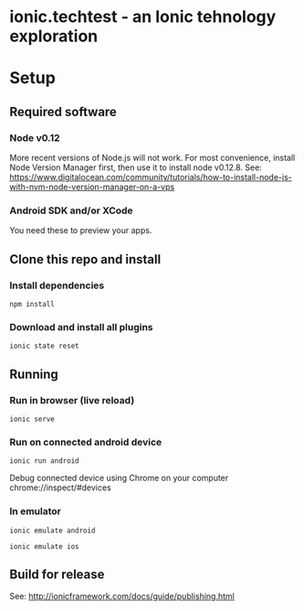 # ionic.techtest - an Ionic tehnology exploration

# Setup

## Required software

### Node v0.12
More recent versions of Node.js will not work. For most convenience, install Node Version Manager first, then use it to install node v0.12.8.
See: https://www.digitalocean.com/community/tutorials/how-to-install-node-js-with-nvm-node-version-manager-on-a-vps

### Android SDK and/or XCode
You need these to preview your apps.


## Clone this repo and install

### Install dependencies

```npm install```

### Download and install all plugins

```ionic state reset```



## Running

### Run in browser (live reload)

```ionic serve```

### Run on connected android device

```ionic run android```

Debug connected device using Chrome on your computer
chrome://inspect/#devices

### In emulator

```ionic emulate android```

```ionic emulate ios```


## Build for release 
See: http://ionicframework.com/docs/guide/publishing.html
